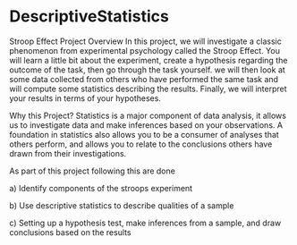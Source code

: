 # DescriptiveStatistics
Stroop Effect
Project Overview
In this project, we will investigate a classic phenomenon from experimental psychology called the Stroop Effect. 
You will learn a little bit about the experiment, create a hypothesis regarding the outcome of the task, 
then go through the task yourself. we will then look at some data collected from others who have performed the same task
and will compute some statistics describing the results. Finally, we will interpret your results in terms of your hypotheses.

Why this Project?
Statistics is a major component of data analysis, it allows us to investigate data and make inferences based on your observations.
A foundation in statistics also allows you to be a consumer of analyses that others perform, and allows you to relate to the conclusions
others have drawn from their investigations.


As part of this project following this are done

a) Identify components of the stroops experiment

b) Use descriptive statistics to describe qualities of a sample

c) Setting up a hypothesis test, make inferences from a sample, and draw conclusions based on the results
